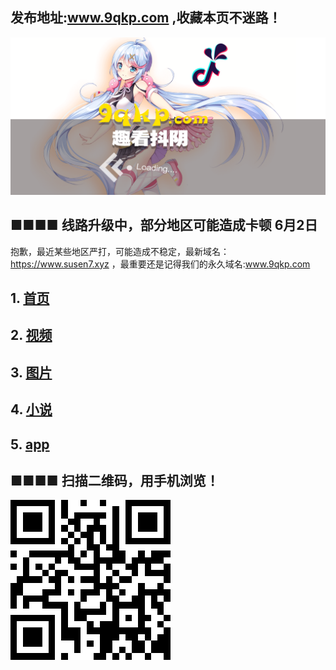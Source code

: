 ## 发布地址:www.9qkp.com ,收藏本页不迷路！

 [ ![Image](bg.png)](https://app.9qkp.com)
 
## ■■■■ 线路升级中，部分地区可能造成卡顿 6月2日
抱歉，最近某些地区严打，可能造成不稳定，最新域名：https://www.susen7.xyz ，最重要还是记得我们的永久域名:www.9qkp.com

## 1.  [首页](https://www.susen7.xyz)  
## 2.  [视频](https://www.susen7.xyz/vod/type/id/1.html) 
## 3.  [图片](https://www.susen7.xyz/art/type/id/2.html) 
## 4.  [小说](https://www.susen7.xyz/art/type/id/3.html) 
## 5.  [app](https://app.9qkp.com) 




## ■■■■ 扫描二维码，用手机浏览！
[ ![Image](QR.png)](https://app.9qkp.com)

